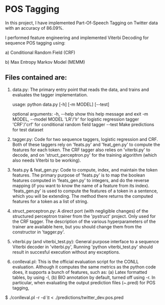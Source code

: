 # POS Tagging

In this project, I have implemented Part-Of-Speech Tagging on Twitter data with an accuracy of 86.09%.

I performed feature engineering and implemented Viterbi Decoding for sequence POS tagging using:

a) Conditional Random Field (CRF)

b) Max Entropy Markov Model (MEMM)

## Files contained are:

1. data.py: The primary entry point that reads the data, and trains and evaluates the tagger implementation.

	usage: python data.py [-h] [-m MODEL] [--test]

	optional arguments:
	  -h, --help            show this help message and exit
	  -m MODEL, --model MODEL
	                        'LR'/'lr' for logistic regression tagger
	                        'CRF'/'crf' for conditional random field tagger
	  --test                Make predictions for test dataset
    
    
2. tagger.py: Code for two sequence taggers, logistic regression and CRF. Both of these taggers rely on 'feats.py' 
and 'feat_gen.py' to compute the features for each token. The CRF tagger also relies on 'viterbi.py' to decode,
and on 'struct_perceptron.py' for the training algorithm (which also needs Viterbi to be working).

3. feats.py & feat_gen.py: Code to compute, index, and maintain the token features.
The primary purpose of 'feats.py' is to map the boolean features computed in 'feats_gen.py' to integers, 
and do the reverse mapping (if you want to know the name of a feature from its index). 'feats_gen.py' is used to compute
the features of a token in a sentence, which you will be extending. The method there returns the computed features for a
token as a list of string.

4. struct_perceptron.py: A direct port (with negligible changes) of the structured perceptron trainer from the 'pystruct' project. Only used for the CRF tagger. The description of the various hyperparameters of the trainer are available here, but you should change them from the constructor in 'tagger.py'.

5. viterbi.py (and viterbi_test.py): General purpose interface to a sequence Viterbi decoder in 'viterbi.py',
Running 'python viterbi_test.py' should result in succesful execution without any exceptions.

6. conlleval.pl: This is the official evaluation script for the CONLL evaluation.
  Although it computes the same metrics as the python code does, it supports a bunch of features, such as: 
  	(a) Latex formatted tables, by using -l, 
  	(b) BIO annotation by default, turned off using -r.
  In particular, when evaluating the output prediction files (~.pred) for POS tagging, 

  $ ./conlleval.pl -r -d \\t < ./predictions/twitter_dev.pos.pred


